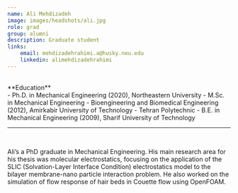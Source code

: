 ```yaml
---
name: Ali Mehdizadeh
image: images/headshots/ali.jpg
role: grad
group: alumni
description: Graduate student
links:
    email: mehdizadehrahimi.a@husky.neu.edu
    linkedin: alimehdizadehrahimi
---
```


<br>
**Education**
<br>
- Ph.D. in Mechanical Engineering (2020), Northeastern University
- M.Sc. in Mechanical Engineering - Bioengineering and Biomedical Engineering (2012), Amirkabir University of Technology - Tehran Polytechnic
- B.E. in Mechanical Engineering (2009), Sharif University of Technology
<br>
<hr>
<br>

Ali’s a PhD graduate in Mechanical Engineering. His main research area for his thesis was molecular electrostatics, focusing on the application of the SLIC (Solvation-Layer Interface Condition) electrostatics model to the bilayer membrane-nano particle interaction problem. He also worked on the simulation of flow response of hair beds in Couette flow using OpenFOAM.
